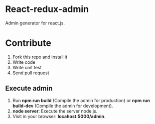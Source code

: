 React-redux-admin
=================

Admin generator for react.js.

Contribute
==========

1. Fork this repo and install it
2. Write code
3. Write unit test
4. Send pull request

Execute admin
-------------

1. Run **npm run build** (Compile the admin for production) or **npm run build-dev** (Compile the admin for development).
2. **node server**: Execute the server node.js.
3. Visit in your browser: **locahost:5000/admin**.
